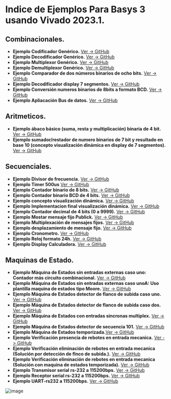 # **Indice de Ejemplos Para Basys 3 usando Vivado 2023.1.**

## **Combinacionales.**
* **Ejemplo Codificador Genérico.** [Ver -> GitHub](https://github.com/ceroma1/VHDL-Basys3/tree/main/Combinacionales/Codificador)
* **Ejemplo Decodificador Genérico.** [Ver -> GitHub](https://github.com/ceroma1/VHDL-Basys3/tree/main/Combinacionales/Decodificador)
* **Ejemplo Multiplexor Genérico.** [Ver -> GitHub](https://github.com/ceroma1/VHDL-Basys3/tree/main/Combinacionales/Multiplexor)
* **Ejemplo Demultiplexor Genérico.** [Ver -> GitHub](https://github.com/ceroma1/VHDL-Basys3/tree/main/Combinacionales/Demultiplexor)
* **Ejemplo Comparador de dos números binarios de ocho bits.** [Ver -> GitHub](https://github.com/ceroma1/VHDL-Basys3/tree/main/Combinacionales/ComparadorBinario)
* **Ejemplo Decodificador display 7 segmentos.** [Ver -> GitHub](https://github.com/ceroma1/VHDL-Basys3/tree/main/Combinacionales/Display7segmento)
* **Ejemplo Conversión numeros binarios de 8bits a formato BCD.** [Ver -> GitHub](https://github.com/ceroma1/VHDL-Basys3/tree/main/Combinacionales/BinarioBCD_V1)
* **Ejemplo Apliacación Bus de datos.** [Ver -> GitHub](https://github.com/ceroma1/VHDL-Basys3/tree/main/Combinacionales/Bus_datos)

## **Aritmeticos.**
* **Ejemplo ábaco básico (suma, resta y multiplicación) binaria de 4 bit.** [Ver -> GitHub](https://github.com/ceroma1/VHDL-Basys3/tree/main/Aritmeticos/AbacoBasico)
* **Ejemplo sumador/restador de numero binarios de 7 bit y resultado en base 10 (concepto visualización dinámica en display de 7 segmentos).** [Ver -> GitHub](https://github.com/ceroma1/VHDL-Basys3/tree/main/Aritmeticos/AbacoSinsigno)

## **Secuenciales.**
* **Ejemplo Divisor de frecuencia.** [Ver -> GitHub](https://github.com/ceroma1/VHDL-Basys3/tree/main/Secuenciales/DivisorFrecuencia)
* **Ejemplo Timer 500us** [Ver -> GitHub](https://github.com/ceroma1/VHDL-Basys3/tree/main/Secuenciales/Timer)
* **Ejemplo Contador binario de 8 bits.** [Ver -> GitHub](https://github.com/ceroma1/VHDL-Basys3/tree/main/Secuenciales/ContadorBinario)
* **Ejemplo Contador binario BCD de 4 bits.** [Ver -> GitHub](https://github.com/ceroma1/VHDL-Basys3/tree/main/Secuenciales/ContadorBCD)
* **Ejemplo concepto visualización dinámica.** [Ver -> GitHub](https://github.com/ceroma1/VHDL-Basys3/tree/main/Secuenciales/MuxDisplayMano)
* **Ejemplo Implementacion final visualización dinámica.** [Ver -> GitHub](https://github.com/ceroma1/VHDL-Basys3/tree/main/Secuenciales/MuxDisplayAuto)
* **Ejemplo Contador decimal de 4 bits (0 a 9999).** [Ver -> GitHub](https://github.com/ceroma1/VHDL-Basys3/tree/main/Secuenciales/ContadorDecimal)
* **Ejemplo Mostar mensaje fijo Publick.** [Ver -> GitHub](https://github.com/ceroma1/VHDL-Basys3/tree/main/Secuenciales/publick7seg)
* **Ejemplo Multiplexación de mensajes fijos.** [Ver -> GitHub](https://github.com/ceroma1/VHDL-Basys3/tree/main/Secuenciales/MuxPublick)
* **Ejemplo desplazamiento de mensaje fijo.** [Ver -> GitHub](https://github.com/ceroma1/VHDL-Basys3/tree/main/Secuenciales/PublickDesplaza)
* **Ejemplo Cronometro.** [Ver -> GitHub](https://github.com/ceroma1/VHDL-Basys3/tree/main/Aplicaciones/Cronometro)
* **Ejemplo Reloj formato 24h.** [Ver -> GitHub](https://github.com/ceroma1/VHDL-Basys3/tree/main/Aplicaciones/cronometroV2)
* **Ejemplo Display Calculadora.** [Ver -> GitHub](https://github.com/ceroma1/VHDL-Basys3/tree/main/Aplicaciones/Display_calculadora)

## **Maquinas de Estado.**
* **Ejemplo Máquina de Estados sin entradas externas caso uno: Contador más circuito combinacional.** [Ver -> GitHub](https://github.com/ceroma1/VHDL-Basys3/tree/main/MaquinaEstados/MaqEstadoUno)
* **Ejemplo Máquina de Estados sin entradas externas caso unoA: Uso plantilla maquina de estados tipo Moore.** [Ver -> GitHub](https://github.com/ceroma1/VHDL-Basys3/tree/main/MaquinaEstados/MaqEstadoUnoA)
* **Ejemplo Máquina de Estados detector de flanco de subida caso uno.** [Ver -> GitHub](https://github.com/ceroma1/VHDL-Basys3/tree/main/MaquinaEstados/MaqEstadoDos)
* **Ejemplo Máquina de Estados detector de flanco de subida caso dos.** [Ver -> GitHub](https://github.com/ceroma1/VHDL-Basys3/tree/main/MaquinaEstados/MaqEstadoDosA)
* **Ejemplo Máquina de Estados con entradas sincronas multiplex.** [Ver -> GitHub](https://github.com/ceroma1/VHDL-Basys3/tree/main/MaquinaEstados/MaqEstadoCuatro)
* **Ejemplo Máquina de Estados detector de secuencia 101.** [Ver -> GitHub](https://github.com/ceroma1/VHDL-Basys3/tree/main/MaquinaEstados/DetectaSucuencia)
* **Ejemplo Máquina de Estados temporizada.**[Ver -> GitHub](https://github.com/ceroma1/VHDL-Basys3/tree/main/MaquinaEstados/ReboteTemporizado)
* **Ejemplo Verificación presencia de rebotes en entrada mecanica.** [Ver -> GitHub](https://github.com/ceroma1/VHDL-Basys3/tree/main/MaquinaEstados/VerificaUno)
* **Ejemplo Verificación eliminación de rebotes en entrada mecanica (Solución por detección de flnco de subida.).** [Ver -> GitHub](https://github.com/ceroma1/VHDL-Basys3/tree/main/MaquinaEstados/VerificaDos)
* **Ejemplo Verificación eliminación de rebotes en entrada mecanica (Solución con maquina de estados temporizada).** [Ver -> GitHub](https://github.com/ceroma1/VHDL-Basys3/tree/main/MaquinaEstados/VerificaTres)
* **Ejemplo Transmisor serial rs-232 a 115200bps.** [Ver -> GitHub](https://github.com/ceroma1/VHDL-Basys3/tree/main/MaquinaEstados/Serial-TX)
* **Ejemplo Receptor serial rs-232 a 115200bps.** [Ver -> GitHub](https://github.com/ceroma1/VHDL-Basys3/tree/main/MaquinaEstados/Serial-RX)
* **Ejemplo UART-rs232 a 115200bps.** [Ver -> GitHub](https://github.com/ceroma1/VHDL-Basys3/tree/main/Aplicaciones/UART-rs232)

![image](https://github.com/ceroma1/VHDL-Basys3/assets/49888643/a87a2e6d-104a-49c5-a9e1-631fd0fc7bea)
